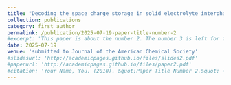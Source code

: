 ```yaml
---
title: "Decoding the space charge storage in solid electrolyte interphase via operando magnetometry"
collection: publications
category: first_author
permalink: /publication/2025-07-19-paper-title-number-2
#excerpt: 'This paper is about the number 2. The number 3 is left for future work.'
date: 2025-07-19
venue: 'submitted to Journal of the American Chemical Society'
#slidesurl: 'http://academicpages.github.io/files/slides2.pdf'
#paperurl: 'http://academicpages.github.io/files/paper2.pdf'
#citation: 'Your Name, You. (2010). &quot;Paper Title Number 2.&quot; <i>Journal 1</i>. 1(2).'
---
```



